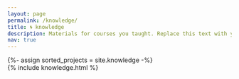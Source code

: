 ```yaml
---
layout: page
permalink: /knowledge/
title: 🌀 knowledge
description: Materials for courses you taught. Replace this text with your description.
nav: true
---
```


<!-- pages/knowledge.md -->
<div class="knowledge">
  {%- assign sorted_projects = site.knowledge  -%}
  <!-- Generate cards for each project -->
  <div class="row">
      {% include knowledge.html %}
  </div>
